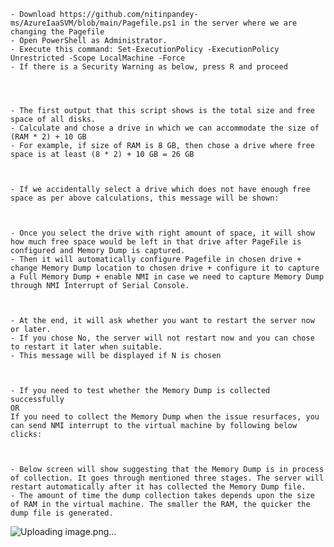 	- Download https://github.com/nitinpandey-ms/AzureIaaSVM/blob/main/Pagefile.ps1 in the server where we are changing the Pagefile
	- Open PowerShell as Administrator.
	- Execute this command: Set-ExecutionPolicy -ExecutionPolicy Unrestricted -Scope LocalMachine -Force
	- If there is a Security Warning as below, press R and proceed
	
	
	
	
	- The first output that this script shows is the total size and free space of all disks.
	- Calculate and chose a drive in which we can accommodate the size of (RAM * 2) + 10 GB
	- For example, if size of RAM is 8 GB, then chose a drive where free space is at least (8 * 2) + 10 GB = 26 GB
	
	
	
	- If we accidentally select a drive which does not have enough free space as per above calculations, this message will be shown:
	
	
	
	- Once you select the drive with right amount of space, it will show how much free space would be left in that drive after PageFile is configured and Memory Dump is captured.
	- Then it will automatically configure Pagefile in chosen drive + change Memory Dump location to chosen drive + configure it to capture a Full Memory Dump + enable NMI in case we need to capture Memory Dump through NMI Interrupt of Serial Console.
	
	
	
	- At the end, it will ask whether you want to restart the server now or later.
	- If you chose No, the server will not restart now and you can chose to restart it later when suitable.
	- This message will be displayed if N is chosen
	
	
	
	- If you need to test whether the Memory Dump is collected successfully
	OR
	If you need to collect the Memory Dump when the issue resurfaces, you can send NMI interrupt to the virtual machine by following below clicks:
	
	

	- Below screen will show suggesting that the Memory Dump is in process of collection. It goes through mentioned three stages. The server will restart automatically after it has collected the Memory Dump file. 
	- The amount of time the dump collection takes depends upon the size of RAM in the virtual machine. The smaller the RAM, the quicker the dump file is generated.

	

![Uploading image.png…]()
